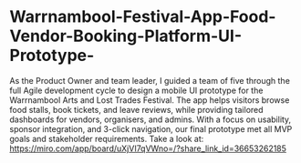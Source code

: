 # Warrnambool-Festival-App-Food-Vendor-Booking-Platform-UI-Prototype-
As the Product Owner and team leader, I guided a team of five through the full Agile development cycle to design a mobile UI prototype for the Warrnambool Arts and Lost Trades Festival. The app helps visitors browse food stalls, book tickets, and leave reviews, while providing tailored dashboards for vendors, organisers, and admins. With a focus on usability, sponsor integration, and 3-click navigation, our final prototype met all MVP goals and stakeholder requirements.
Take a look at: https://miro.com/app/board/uXjVI7qVWno=/?share_link_id=36653262185
